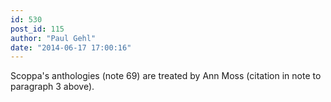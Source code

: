 ```yaml
---
id: 530
post_id: 115
author: "Paul Gehl"
date: "2014-06-17 17:00:16"
---
```

Scoppa's anthologies (note 69) are treated by Ann Moss (citation in note to paragraph 3 above).
